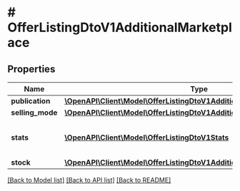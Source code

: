 # # OfferListingDtoV1AdditionalMarketplace

## Properties

Name | Type | Description | Notes
------------ | ------------- | ------------- | -------------
**publication** | [**\OpenAPI\Client\Model\OfferListingDtoV1AdditionalMarketplacePublication**](OfferListingDtoV1AdditionalMarketplacePublication.md) |  | [optional]
**selling_mode** | [**\OpenAPI\Client\Model\OfferListingDtoV1AdditionalMarketplaceSellingMode**](OfferListingDtoV1AdditionalMarketplaceSellingMode.md) |  | [optional]
**stats** | [**\OpenAPI\Client\Model\OfferListingDtoV1Stats**](OfferListingDtoV1Stats.md) | The offer&#39;s statistics on the given marketplace. | [optional]
**stock** | [**\OpenAPI\Client\Model\OfferListingDtoV1AdditionalMarketplaceStock**](OfferListingDtoV1AdditionalMarketplaceStock.md) |  | [optional]

[[Back to Model list]](../../README.md#models) [[Back to API list]](../../README.md#endpoints) [[Back to README]](../../README.md)

